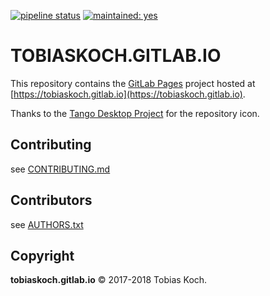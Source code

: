 [![pipeline status](https://gitlab.com/tobiaskoch/tobiaskoch.gitlab.io/badges/master/pipeline.svg)](https://gitlab.com/tobiaskoch/tobiaskoch.gitlab.io/commits/master)
[![maintained: yes](https://tobiaskoch.gitlab.io/badges/maintained-yes.svg)](https://gitlab.com/tobiaskoch/ScreenSaver/commits/master)

# TOBIASKOCH.GITLAB.IO

This repository contains the [GitLab Pages](https://docs.gitlab.com/ee/user/project/pages/index.html) project hosted at [https://tobiaskoch.gitlab.io](https://tobiaskoch.gitlab.io).

Thanks to the [Tango Desktop Project](http://tango.freedesktop.org) for the repository icon.

## Contributing
see [CONTRIBUTING.md](https://gitlab.com/tobiaskoch/tobiaskoch.gitlab.io/blob/master/CONTRIBUTING.md)

## Contributors
see [AUTHORS.txt](https://gitlab.com/tobiaskoch/tobiaskoch.gitlab.io/blob/master/AUTHORS.txt)

## Copyright
**tobiaskoch.gitlab.io** © 2017-2018  Tobias Koch.